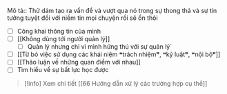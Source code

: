 Mô tả:: Thử dám tạo ra vấn đề và vượt qua nó trong sự thong thả và sự tin tưởng tuyệt đối với niềm tin mọi chuyện rồi sẽ ổn thôi

- [ ] Công khai thông tin của mình
- [ ] [[Không dùng tới người quản lý]]
	- [ ] Quản lý nhưng chỉ vì mình hứng thú với sự quản lý`
- [ ] [[Từ bỏ việc sử dụng các khái niệm ❝trách nhiệm❞, ❝kỷ luật❞, ❝nội bộ❞]]
- [ ] [[Thảo luận về những quan điểm với nhau]]
 - [ ] Tìm hiểu về sự bất lực học được
> [!info] Xem chi tiết
> [[66 Hướng dẫn xử lý các trường hợp cụ thể]]